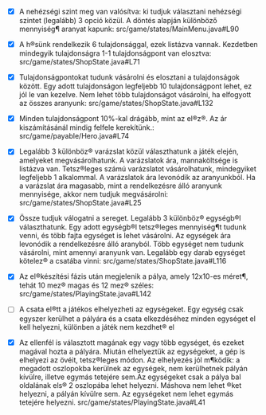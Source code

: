 - [x] A nehézségi szint meg van valósítva: ki tudjuk választani nehézségi szintet (legalább) 3
opció közül. A döntés alapján különböző mennyiség¶ aranyat kapunk: src/game/states/MainMenu.java#L90

- [x] A h®sünk rendelkezik 6 tulajdonsággal, ezek listázva vannak. Kezdetben mindegyik tulajdonságra 1-1 tulajdonságpont van elosztva: src/game/states/ShopState.java#L71

- [x] Tulajdonságpontokat tudunk vásárolni és elosztani a tulajdonságok között. Egy adott
  tulajdonságon legfeljebb 10 tulajdonságpont lehet, ez jól le van kezelve. Nem lehet több
  tulajdonságot vásárolni, ha elfogyott az összes aranyunk: src/game/states/ShopState.java#L132

- [x] Minden tulajdonságpont 10%-kal drágább, mint az el®z®. Az ár kiszámításánál mindig
  felfele kerekítünk.: src/game/payable/Hero.java#L74

- [x] Legalább 3 különböz® varázslat közül választhatunk a játék elején, amelyeket megvásárolhatunk. A varázslatok ára, mannaköltsége is listázva van. Tetsz®leges számú varázslatot
  vásárolhatunk, mindegyiket legfeljebb 1 alkalommal. A varázslatok ára levonódik az aranyunkból. Ha a varázslat ára magasabb, mint a rendelkezésre álló aranyunk mennyisége,
  akkor nem tudjuk megvásárolni: src/game/states/ShopState.java#L25

- [x] Össze tudjuk válogatni a sereget. Legalább 3 különböz® egységb®l választhatunk. Egy
  adott egységb®l tetsz®leges mennyiség¶t tudunk venni, és több fajta egységet is lehet
  vásárolni. Az egységek ára levonódik a rendelkezésre álló aranyból. Több egységet nem
  tudunk vásárolni, mint amennyi aranyunk van. Legalább egy darab egységet kötelez® a
  csatába vinni: src/game/states/ShopState.java#L116

- [x] Az el®készítési fázis után megjelenik a pálya, amely 12x10-es méret¶, tehát 10 mez® magas
  és 12 mez® széles: src/game/states/PlayingState.java#L142

- [ ] A csata el®tt a játékos elhelyezheti az egységeket. Egy egység csak egyszer kerülhet a
  pályára és a csata elkezdéséhez minden egységet el kell helyezni, különben a játék nem
  kezdhet® el

- [x] Az ellenfél is választott magának egy vagy több egységet, és ezeket magával hozta a
  pályára. Miután elhelyeztük az egységeket, a gép is elhelyezi az övéit, tetsz®leges módon.
  Az elhelyezés jól m¶ködik: a megadott oszlopokba kerülnek az egységek, nem kerülhetnek
  pályán kívülre, illetve egymás tetejére sem.Az egységeket csak a pálya bal oldalának els® 2 oszlopába lehet helyezni. Máshova nem
  lehet ®ket helyezni, a pályán kívülre sem. Az egységeket nem lehet egymás tetejére
  helyezni. src/game/states/PlayingState.java#L41